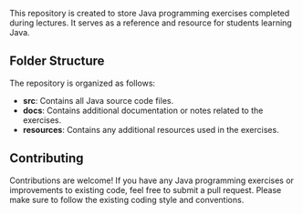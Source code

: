 This repository is created to store Java programming exercises completed during lectures. It serves as a reference and resource for students learning Java.

## Folder Structure

The repository is organized as follows:

- **src**: Contains all Java source code files.
- **docs**: Contains additional documentation or notes related to the exercises.
- **resources**: Contains any additional resources used in the exercises.

## Contributing

Contributions are welcome! If you have any Java programming exercises or improvements to existing code, feel free to submit a pull request.
Please make sure to follow the existing coding style and conventions.
